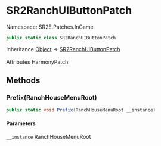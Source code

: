 # SR2RanchUIButtonPatch

Namespace: SR2E.Patches.InGame

```csharp
public static class SR2RanchUIButtonPatch
```

Inheritance [Object](https://docs.microsoft.com/en-us/dotnet/api/system.object) → [SR2RanchUIButtonPatch](/docs/dev/api/sr2e/patches/ingame/sr2ranchuibuttonpatch)<br></br>
Attributes HarmonyPatch

## Methods

### **Prefix(RanchHouseMenuRoot)**

```csharp
public static void Prefix(RanchHouseMenuRoot __instance)
```

#### Parameters

`__instance` RanchHouseMenuRoot<br></br>
